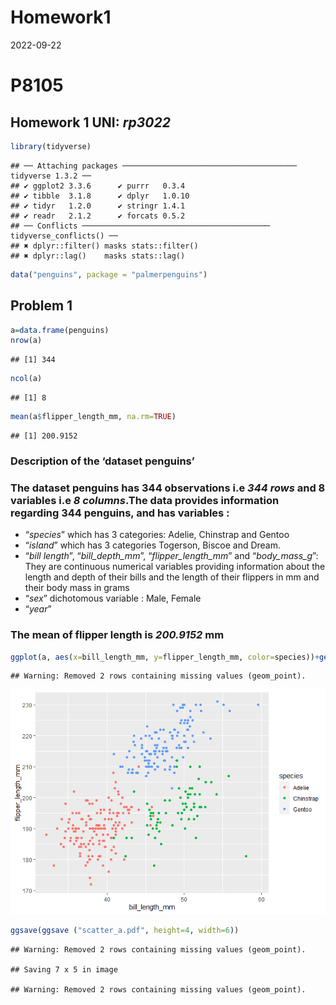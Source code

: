 Homework1
================
2022-09-22

# P8105

## Homework 1 **UNI**: *rp3022*

``` r
library(tidyverse)
```

    ## ── Attaching packages ─────────────────────────────────────── tidyverse 1.3.2 ──
    ## ✔ ggplot2 3.3.6      ✔ purrr   0.3.4 
    ## ✔ tibble  3.1.8      ✔ dplyr   1.0.10
    ## ✔ tidyr   1.2.0      ✔ stringr 1.4.1 
    ## ✔ readr   2.1.2      ✔ forcats 0.5.2 
    ## ── Conflicts ────────────────────────────────────────── tidyverse_conflicts() ──
    ## ✖ dplyr::filter() masks stats::filter()
    ## ✖ dplyr::lag()    masks stats::lag()

``` r
data("penguins", package = "palmerpenguins")
```

## Problem 1

``` r
a=data.frame(penguins)
nrow(a)
```

    ## [1] 344

``` r
ncol(a)
```

    ## [1] 8

``` r
mean(a$flipper_length_mm, na.rm=TRUE)
```

    ## [1] 200.9152

### Description of the ‘dataset penguins’

### The dataset penguins has 344 observations i.e *344 rows* and 8 variables i.e *8 columns*.The data provides information regarding 344 penguins, and has variables :

-   “*species*” which has 3 categories: Adelie, Chinstrap and Gentoo  
-   “*island*” which has 3 categories Togerson, Biscoe and Dream.
-   “*bill length*”, “*bill_depth_mm*”, “*flipper_length_mm*” and
    “*body_mass_g*”: They are continuous numerical variables providing
    information about the length and depth of their bills and the length
    of their flippers in mm and their body mass in grams
-   “*sex*” dichotomous variable : Male, Female
-   “*year*”

### The mean of flipper length is *200.9152* mm

``` r
ggplot(a, aes(x=bill_length_mm, y=flipper_length_mm, color=species))+geom_point()
```

    ## Warning: Removed 2 rows containing missing values (geom_point).

![](hw1_files/figure-gfm/creating_plots-1.png)<!-- -->

``` r
ggsave(ggsave ("scatter_a.pdf", height=4, width=6))
```

    ## Warning: Removed 2 rows containing missing values (geom_point).

    ## Saving 7 x 5 in image

    ## Warning: Removed 2 rows containing missing values (geom_point).
